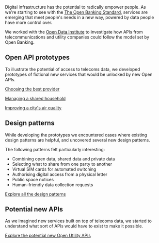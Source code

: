 Digital infrastructure has the potential to radically empower people. As we're starting to see with the [The Open Banking Standard](https://www.openbanking.org.uk), services are emerging that meet people's needs in a new way, powered by data people have more control over.

We worked with the [Open Data Institute](https://theodi.org) to investigate how APIs from telecommunications and utility companies could follow the model set by Open Banking.


## Open API prototypes

To illustrate the potential of access to telecoms data, we developed prototypes of fictional new services that would be unlocked by new Open APIs.

[Choosing the best provider](/case-choosing-the-best-provider)

[Managing a shared household](/case-managing-a-shared-household)

[Improving a city's air quality](/case-improving-a-citys-air-quality)


## Design patterns

While developing the prototypes we encountered cases where existing design patterns are helpful, and uncovered several new design patterns.

The following patterns felt particularly interesting:



*   Combining open data, shared data and private data
*   Selecting what to share from one party to another
*   Virtual SIM cards for automated switching
*   Authorising digital access from a physical letter
*   Public space notices
*   Human-friendly data collection requests

[Explore all the design patterns](/design-patterns-for-open-apis)


## Potential new APIs

As we imagined new services built on top of telecoms data, we started to understand what sort of APIs would have to exist to make it possible.

[Explore the potential new Open Utility APIs](/potential-new-apis)
